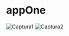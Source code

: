 # appOne
![Captura1](https://github.com/user-attachments/assets/cbd6cc06-2eda-4565-a664-133cedf8e019)
![Captura2](https://github.com/user-attachments/assets/b63cfb86-a915-4f51-ae6a-dcac726fd4ef)
